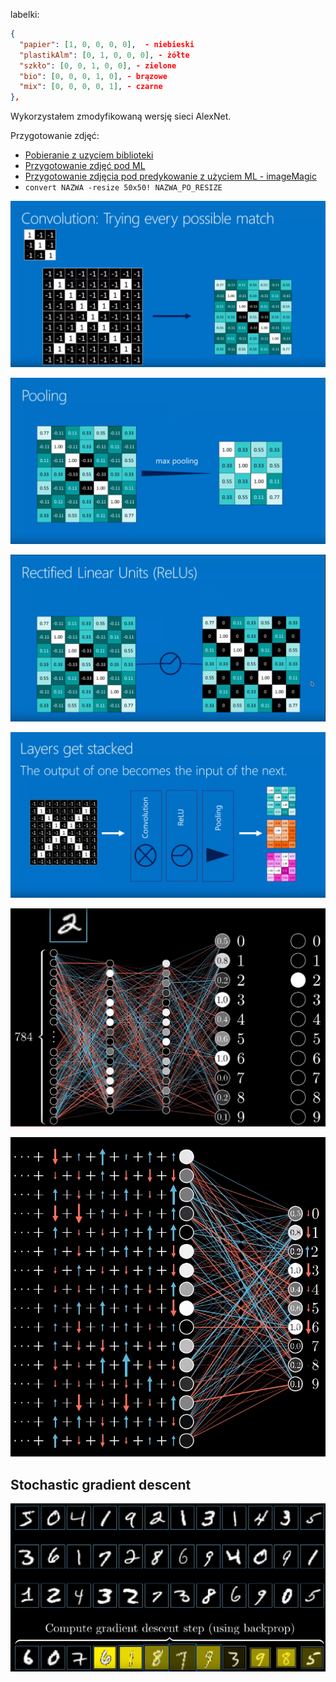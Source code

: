 labelki:

```json
{
  "papier": [1, 0, 0, 0, 0],  - niebieski
  "plastikAlm": [0, 1, 0, 0, 0], - żółte
  "szkło": [0, 0, 1, 0, 0], - zielone
  "bio": [0, 0, 0, 1, 0], - brązowe
  "mix": [0, 0, 0, 0, 1], - czarne
},
```


Wykorzystałem zmodyfikowaną wersję sieci AlexNet.

<!-- TUTAJ DAC SCREEN
http://alexlenail.me/NN-SVG/index.html -->


Przygotowanie zdjęć:
 - [Pobieranie z uzyciem biblioteki](https://github.com/hardikvasa/google-images-download)
 - [Przygotowanie zdjęć pod ML](https://github.com/mdbloice/Augmentor)
 - [Przygotowanie zdjęcia pod predykowanie z użyciem ML - imageMagic](https://www.imagemagick.org/Usage/resize/)
 - `convert NAZWA -resize 50x50! NAZWA_PO_RESIZE`


![Convulention](./conv2d.png)

![maxPooling](./maxPolling.png)

![ReLU - Rectified Linear Units](./ReLU.png)

![One Layer Example](./Layer.png)

![Back Propagation Starter Example](./backPropagationStarter.png)

![Back Propagation Example](./backPropagation.png)


## Stochastic gradient descent
![Back Propagation Descent Example](./backPropagationDescent.png)